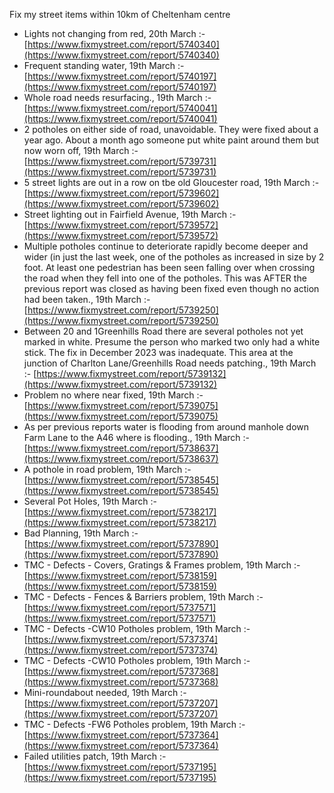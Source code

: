 Fix my street items within 10km of Cheltenham centre

<!-- fix_marker starts -->

- Lights not changing from red, 20th March :- [https://www.fixmystreet.com/report/5740340](https://www.fixmystreet.com/report/5740340)
- Frequent standing water, 19th March :- [https://www.fixmystreet.com/report/5740197](https://www.fixmystreet.com/report/5740197)
- Whole road needs resurfacing., 19th March :- [https://www.fixmystreet.com/report/5740041](https://www.fixmystreet.com/report/5740041)
- 2 potholes on either side of road, unavoidable. They were fixed about a year ago. About a month ago someone put white paint around them but now worn off, 19th March :- [https://www.fixmystreet.com/report/5739731](https://www.fixmystreet.com/report/5739731)
- 5 street lights are out in a row on tbe old Gloucester road, 19th March :- [https://www.fixmystreet.com/report/5739602](https://www.fixmystreet.com/report/5739602)
- Street lighting out in Fairfield Avenue, 19th March :- [https://www.fixmystreet.com/report/5739572](https://www.fixmystreet.com/report/5739572)
- Multiple potholes continue to deteriorate rapidly become deeper and wider (in just the last week, one of the potholes as increased in size by 2 foot. At least one pedestrian has been seen falling over when crossing the road when they fell into one of the potholes. This was AFTER the previous report was closed as having been fixed even though no action had been taken., 19th March :- [https://www.fixmystreet.com/report/5739250](https://www.fixmystreet.com/report/5739250)
- Between 20 and 1Greenhills Road there are several potholes not yet marked in white. Presume the person who marked two only had a white stick. The fix in December 2023 was inadequate. This area at the junction of Charlton Lane/Greenhills Road needs patching., 19th March :- [https://www.fixmystreet.com/report/5739132](https://www.fixmystreet.com/report/5739132)
- Problem no where near fixed, 19th March :- [https://www.fixmystreet.com/report/5739075](https://www.fixmystreet.com/report/5739075)
- As per previous reports water is flooding from around manhole down Farm Lane to the A46 where is flooding., 19th March :- [https://www.fixmystreet.com/report/5738637](https://www.fixmystreet.com/report/5738637)
- A pothole in road problem, 19th March :- [https://www.fixmystreet.com/report/5738545](https://www.fixmystreet.com/report/5738545)
- Several Pot Holes, 19th March :- [https://www.fixmystreet.com/report/5738217](https://www.fixmystreet.com/report/5738217)
- Bad Planning, 19th March :- [https://www.fixmystreet.com/report/5737890](https://www.fixmystreet.com/report/5737890)
- TMC - Defects - Covers, Gratings & Frames problem, 19th March :- [https://www.fixmystreet.com/report/5738159](https://www.fixmystreet.com/report/5738159)
- TMC - Defects - Fences & Barriers problem, 19th March :- [https://www.fixmystreet.com/report/5737571](https://www.fixmystreet.com/report/5737571)
- TMC - Defects -CW10 Potholes problem, 19th March :- [https://www.fixmystreet.com/report/5737374](https://www.fixmystreet.com/report/5737374)
- TMC - Defects -CW10 Potholes problem, 19th March :- [https://www.fixmystreet.com/report/5737368](https://www.fixmystreet.com/report/5737368)
- Mini-roundabout needed, 19th March :- [https://www.fixmystreet.com/report/5737207](https://www.fixmystreet.com/report/5737207)
- TMC - Defects -FW6 Potholes problem, 19th March :- [https://www.fixmystreet.com/report/5737364](https://www.fixmystreet.com/report/5737364)
- Failed utilities patch, 19th March :- [https://www.fixmystreet.com/report/5737195](https://www.fixmystreet.com/report/5737195)

<!-- fix_marker ends -->